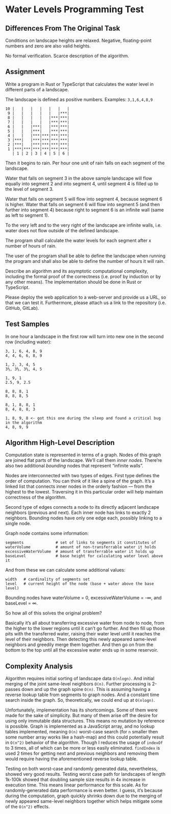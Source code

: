 # Water Levels Programming Test

## Differences From The Original Task

Conditions on landscape heights are relaxed. Negative, floating-point numbers and zero are also 
valid heights.

No formal verification. Scarce description of the algorithm.

## Assignment

Write a program in Rust or TypeScript that calculates the water level in different parts of a landscape.

The landscape is defined as positive numbers. Examples: `3,1,6,4,8,9`

```
10 |   |   |   |   |   |   |
 9 |   |   |   |   |   |***|
 8 |   |   |   |   |***|***|
 7 |   |   |   |   |***|***|
 6 |   |   |***|   |***|***|
 5 |   |   |***|   |***|***|
 4 |   |   |***|***|***|***|
 3 |***|   |***|***|***|***|
 2 |***|   |***|***|***|***|
 1 |***|***|***|***|***|***|
   | 1 | 2 | 3 | 4 | 5 | 6 |
```

Then it begins to rain. Per hour one unit of rain falls on each segment of the landscape.

Water that falls on segment 3 in the above sample landscape will flow equally into segment 2 and into segment 4, until segment 4 is filled up to the level of segment 3.

Water that falls on segment 5 will flow into segment 4, because segment 6 is higher. Water that falls on segment 6 will flow into segment 5 (and then further into segment 4) because right to segment 6 is an infinite wall (same as left to segment 1).

To the very left and to the very right of the landscape are infinite walls, i.e. water does not flow outside of the defined landscape.

The program shall calculate the water levels for each segment after x number of hours of rain.

The user of the program shall be able to define the landscape when running the program and shall also be able to define the number of hours it will rain.

Describe an algorithm and its asymptotic computational complexity, including the formal proof of the correctness (i.e. proof by induction or by any other means). The implementation should be done in Rust or TypeScript.

Please deploy the web application to a web-server and provide us a URL, so that we can test it. Furthermore, please attach us a link to the repository (i.e. GitHub, GitLab).

## Test Samples

In one hour a landscape in the first row will turn into new one in the second row (including water):

```
3, 1, 6, 4, 8, 9
4, 4, 6, 6, 8, 9
```

```
1, 2, 3, 4, 5
3⅔, 3⅔, 3⅔, 4, 5
```

```
1, 9, 1
2.5, 9, 2.5
```

```
8, 8, 8, 1
8, 8, 8, 5
```

```
8, 1, 8, 8, 1
8, 4, 8, 8, 3
```

```
1, 8, 9, 8 <- got this one during the sleep and found a critical bug in the algorithm
4, 8, 9, 9 
```

## Algorithm High-Level Description

Computation state is represented in terms of a graph. Nodes of this graph are joined flat parts of the landscape. We’ll call them _inner nodes_. There’re also two additional _bounding_ nodes that represent “infinite walls”.

Nodes are interconnected with two types of edges. First type defines the order of computation. You can think of it like a spine of the graph. It’s a linked list that connects inner nodes in the orderly fashion — from the highest to the lowest. Traversing it in this particular order will help maintain correctness of the algorithm.

Second type of edges connects a node to its directly adjacent landscape neighbors (previous and next). Each inner node has links to exactly 2 neighbors. Bounding nodes have only one edge each, possibly linking to a single node.

Graph node contains some information:

```
segments              # set of links to segments it constitutes of
waterVolume           # amount of non-transferrable water it holds
excessiveWaterVolume  # amount of transferrable water it holds up
baseLevel             # base height for calculating water level above it
```

And from these we can calculate some additional values:

```
width   # cardinality of segments set
level   # current height of the node (base + water above the base level)
```

Bounding nodes have waterVolume = 0, excessiveWaterVolume = -∞, and baseLevel = ∞.

So how all of this solves the original problem?

Basically it’s all about transferring excessive water from node to node, from the higher to the lower regions until it can’t go further. And then fill up those pits with the transferred water, raising their water level until it reaches the level of their neighbors. Then detecting this newly appeared same-level neighbors and greedily merge them together. And then go on from the bottom to the top until all the excessive water ends up in some reservoir.

## Complexity Analysis

Algorithm requires initial sorting of landscape data `O(nlogn)`. And initial merging of the joint same-level neighbors `O(n)`. Further processing is 2-passes down and up the graph spine `O(n)`. This is assuming having a reverse lookup table from segments to graph nodes. And a constant time search inside the graph. So, theoretically, we could end up at  `O(nlogn)`.

Unfortunately, implementation has its shortcomings. Some of them were made for the sake of simplicity. But many of them arise off the desire for using only immutable data structures. This means no mutation by reference is possible. Graph is implemented as a JavaScript array, and no lookup tables implemented, meaning `O(n)` worst-case search (for `n` smaller then some number array works like a hash-map) and this could potentially result in `O(n^2)` behavior of the algorithm. Though I reduces the usage of `indexOf` to 3 times, all of which can be more or less easily eliminated. `findIndex` is used 2 times for getting next and previous neighbors and removing them would require having the aforementioned reverse lookup table.

Testing on both worst-case and randomly generated data, nevertheless, showed very good results. Testing worst case path for landscapes of length 1k-100k showed that doubling sample size results in 4x increase in execution time. This means linear performance for this scale. As for randomly-generated data performance is even better. I guess, it’s because during the computation, graph quickly shrinks down due to the merging of newly appeared same-level neighbors together which helps mitigate some of the `O(n^2)` effects.
